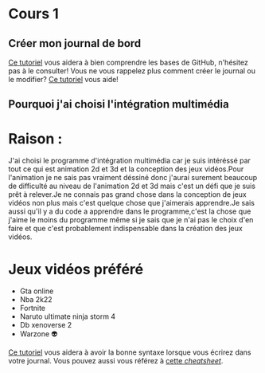 # Cours 1
## Créer mon journal de bord
[Ce tutoriel](https://guides.github.com/activities/hello-world/) vous aidera à bien comprendre les bases de GitHub, n'hésitez pas à le consulter!
Vous ne vous rappelez plus comment créer le journal ou le modifier? [Ce tutoriel](https://youtu.be/lX3bpuLK_Sg) vous aide! 

## Pourquoi j'ai choisi l'intégration multimédia
# Raison :
J'ai choisi le programme d'intégration multimédia car je suis intéréssé par tout ce qui est animation 2d et 3d et la conception des jeux vidéos.Pour l'animation je ne sais pas vraiment déssiné donc j'aurai surement beaucoup de difficulté au niveau de l'animation 2d et 3d mais c'est un défi que je suis prêt à relever.Je ne connais pas grand chose dans la conception de jeux vidéos non plus mais c'est quelque chose que j'aimerais apprendre.Je sais aussi qu'il y a du code a apprendre dans le programme,c'est la chose que j'aime le moins du programme même si je sais que je n'ai pas le choix d'en faire et que c'est  probablement indispensable dans la création des jeux vidéos.
# Jeux vidéos préféré
- Gta online
- Nba 2k22
- Fortnite
- Naruto ultimate ninja storm 4
- Db xenoverse 2
- Warzone
  👽


[Ce tutoriel](https://guides.github.com/features/mastering-markdown/) vous aidera à avoir la bonne syntaxe lorsque vous écrirez dans votre journal. Vous pouvez aussi vous référez à [cette *cheatsheet*](https://github.com/tchapi/markdown-cheatsheet/blob/master/README.md). 



